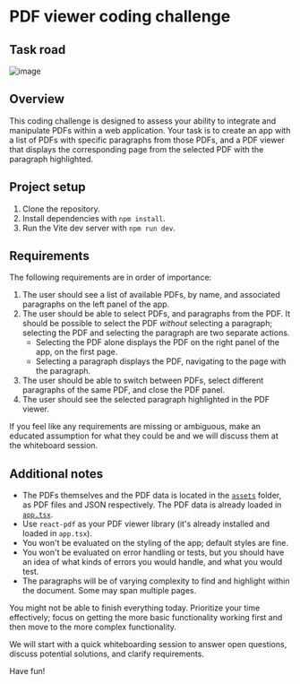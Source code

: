 # PDF viewer coding challenge

## Task road 
![image](https://github.com/user-attachments/assets/1b423a02-6289-4839-bcf7-a7c249d5943e)

## Overview

This coding challenge is designed to assess your ability to integrate and manipulate PDFs within a web application. Your task is to create an app with a list of PDFs with specific paragraphs from those PDFs, and a PDF viewer that displays the corresponding page from the selected PDF with the paragraph highlighted.

## Project setup

1. Clone the repository.
2. Install dependencies with `npm install`.
3. Run the Vite dev server with `npm run dev`.
   

## Requirements

The following requirements are in order of importance:

1. The user should see a list of available PDFs, by name, and associated paragraphs on the left panel of the app.
1. The user should be able to select PDFs, and paragraphs from the PDF. It should be possible to select the PDF _without_ selecting a paragraph; selecting the PDF and selecting the paragraph are two separate actions.
    - Selecting the PDF alone displays the PDF on the right panel of the app, on the first page.
    - Selecting a paragraph displays the PDF, navigating to the page with the paragraph.
1. The user should be able to switch between PDFs, select different paragraphs of the same PDF, and close the PDF panel.
1. The user should see the selected paragraph highlighted in the PDF viewer.

If you feel like any requirements are missing or ambiguous, make an educated assumption for what they could be and we will discuss them at the whiteboard session.

## Additional notes

- The PDFs themselves and the PDF data is located in the [`assets`](./assets) folder, as PDF files and JSON respectively. The PDF data is already loaded in [`app.tsx`](./src/app.tsx).
- Use `react-pdf` as your PDF viewer library (it's already installed and loaded in `app.tsx`).
- You won't be evaluated on the styling of the app; default styles are fine.
- You won't be evaluated on error handling or tests, but you should have an idea of what kinds of errors you would handle, and what you would test.
- The paragraphs will be of varying complexity to find and highlight within the document. Some may span multiple pages.

You might not be able to finish everything today. Prioritize your time effectively; focus on getting the more basic functionality working first and then move to the more complex functionality.

We will start with a quick whiteboarding session to answer open questions, discuss potential solutions, and clarify requirements.

Have fun!
